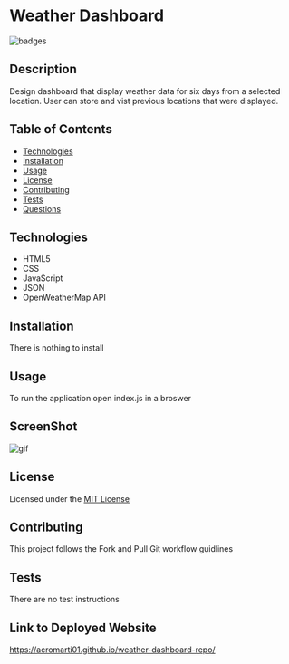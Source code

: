 # Weather Dashboard

![badges](https://img.shields.io/badge/license-MIT_License-brightgreen)

## Description

Design dashboard that display weather data for six days from a selected location. User can store and vist previous locations that were displayed. 

## Table of Contents

- [Technologies](#Technologies)
- [Installation](#installation)
- [Usage](#usage)
- [License](#license)
- [Contributing](#contributing)
- [Tests](#tests)
- [Questions](#questions)

## Technologies

<ul>
    <li>HTML5</li>
    <li>CSS</li>
    <li>JavaScript</li>
    <li>JSON</li>
    <li>OpenWeatherMap API</li>
</ul>

## Installation

There is nothing to install

## Usage

To run the application open index.js in a broswer

## ScreenShot

![gif](./assets/images/homework-video.gif)

## License

Licensed under the <a href="./LICENSE.txt">MIT License</a>

## Contributing

This project follows the Fork and Pull Git workflow guidlines

## Tests

There are no test instructions

## Link to Deployed Website

https://acromarti01.github.io/weather-dashboard-repo/








